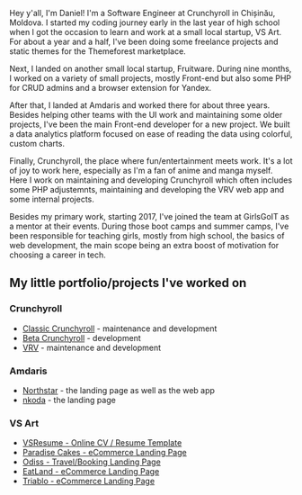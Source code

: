 Hey y'all, I'm Daniel! I'm a Software Engineer at Crunchyroll in Chișinău, Moldova. I started my coding journey early in the last year of high school when I got the occasion to learn and work at a small local startup, VS Art. For about a year and a half, I've been doing some freelance projects and static themes for the Themeforest marketplace. 

Next, I landed on another small local startup, Fruitware. During nine months, I worked on a variety of small projects, mostly Front-end but also some PHP for CRUD admins and a browser extension for Yandex. 

After that, I landed at Amdaris and worked there for about three years. Besides helping other teams with the UI work and maintaining some older projects, I've been the main Front-end developer for a new project. We built a data analytics platform focused on ease of reading the data using colorful, custom charts. 

Finally, Crunchyroll, the place where fun/entertainment meets work. It's a lot of joy to work here, especially as I'm a fan of anime and manga myself. Here I work on maintaining and developing Crunchyroll which often includes some PHP adjustemnts, maintaining and developing the VRV web app and some internal projects.

Besides my primary work, starting 2017, I've joined the team at GirlsGoIT as a mentor at their events. During those boot camps and summer camps, I've been responsible for teaching girls, mostly from high school, the basics of web development, the main scope being an extra boost of motivation for choosing a career in tech.

## My little portfolio/projects I've worked on

### Crunchyroll

- [Classic Crunchyroll](https://www.crunchyroll.com/) - maintenance and development
- [Beta Crunchyroll](https://www.crunchyroll.com/) - development
- [VRV](https://vrv.co/) - maintenance and development

### Amdaris

- [Northstar](https://northstar.ai/) - the landing page as well as the web app
- [nkoda](https://nkoda.com/) - the landing page

### VS Art

- [VSResume - Online CV / Resume Template](https://themes.vsart.me/vsresume/)
- [Paradise Cakes - eCommerce Landing Page](https://themes.vsart.me/cakes/)
- [Odiss - Travel/Booking Landing Page](https://themes.vsart.me/odiss/)
- [EatLand - eCommerce Landing Page](https://themes.vsart.me/eatland/)
- [Triablo - eCommerce Landing Page](https://themes.vsart.me/triablo)
